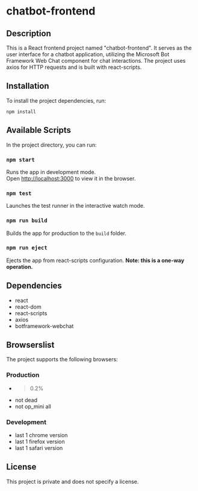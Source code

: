# chatbot-frontend

## Description
This is a React frontend project named "chatbot-frontend". It serves as the user interface for a chatbot application, utilizing the Microsoft Bot Framework Web Chat component for chat interactions. The project uses axios for HTTP requests and is built with react-scripts.

## Installation
To install the project dependencies, run:
```
npm install
```

## Available Scripts
In the project directory, you can run:

### `npm start`
Runs the app in development mode.  
Open [http://localhost:3000](http://localhost:3000) to view it in the browser.

### `npm test`
Launches the test runner in the interactive watch mode.

### `npm run build`
Builds the app for production to the `build` folder.

### `npm run eject`
Ejects the app from react-scripts configuration. **Note: this is a one-way operation.**

## Dependencies
- react
- react-dom
- react-scripts
- axios
- botframework-webchat

## Browserslist
The project supports the following browsers:

### Production
- >0.2%
- not dead
- not op_mini all

### Development
- last 1 chrome version
- last 1 firefox version
- last 1 safari version

## License
This project is private and does not specify a license.
